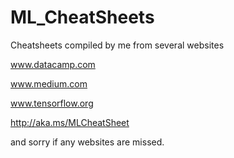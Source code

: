 # ML_CheatSheets
Cheatsheets compiled by me from several websites
 
 www.datacamp.com
 
 www.medium.com
 
 www.tensorflow.org
 
 http://aka.ms/MLCheatSheet
 
 and sorry if any websites are missed.
